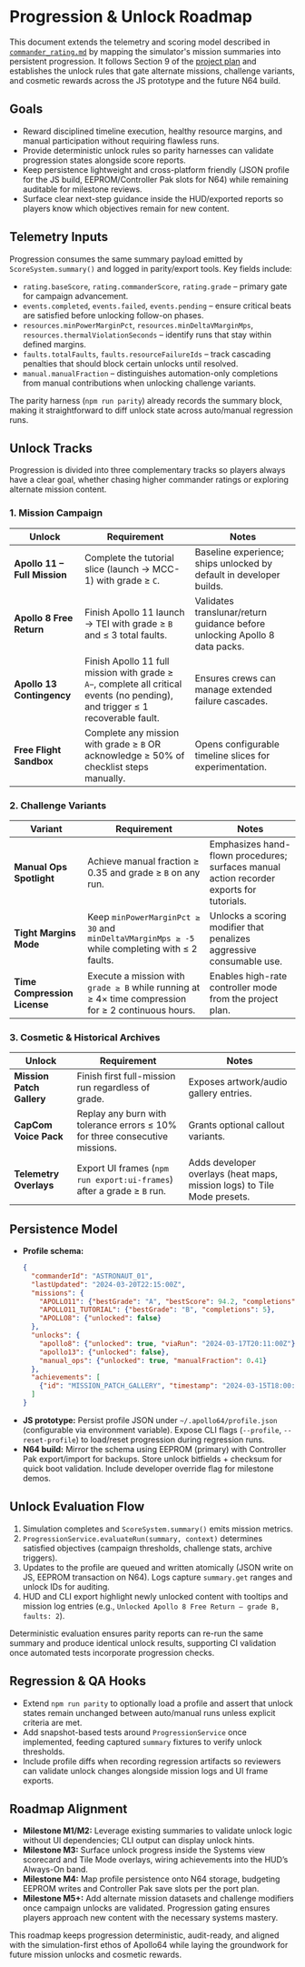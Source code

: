 # Progression & Unlock Roadmap

This document extends the telemetry and scoring model described in
[`commander_rating.md`](commander_rating.md) by mapping the simulator's
mission summaries into persistent progression. It follows Section 9 of the
[project plan](../PROJECT_PLAN.md) and establishes the unlock rules that gate
alternate missions, challenge variants, and cosmetic rewards across the JS
prototype and the future N64 build.

## Goals
- Reward disciplined timeline execution, healthy resource margins, and manual
  participation without requiring flawless runs.
- Provide deterministic unlock rules so parity harnesses can validate
  progression states alongside score reports.
- Keep persistence lightweight and cross-platform friendly (JSON profile for
  the JS build, EEPROM/Controller Pak slots for N64) while remaining auditable
  for milestone reviews.
- Surface clear next-step guidance inside the HUD/exported reports so players
  know which objectives remain for new content.

## Telemetry Inputs
Progression consumes the same summary payload emitted by
`ScoreSystem.summary()` and logged in parity/export tools. Key fields include:

- `rating.baseScore`, `rating.commanderScore`, `rating.grade` – primary gate for
  campaign advancement.
- `events.completed`, `events.failed`, `events.pending` – ensure critical beats
  are satisfied before unlocking follow-on phases.
- `resources.minPowerMarginPct`, `resources.minDeltaVMarginMps`,
  `resources.thermalViolationSeconds` – identify runs that stay within defined
  margins.
- `faults.totalFaults`, `faults.resourceFailureIds` – track cascading penalties
  that should block certain unlocks until resolved.
- `manual.manualFraction` – distinguishes automation-only completions from
  manual contributions when unlocking challenge variants.

The parity harness (`npm run parity`) already records the summary block, making
it straightforward to diff unlock state across auto/manual regression runs.

## Unlock Tracks
Progression is divided into three complementary tracks so players always have a
clear goal, whether chasing higher commander ratings or exploring alternate
mission content.

### 1. Mission Campaign
| Unlock | Requirement | Notes |
| --- | --- | --- |
| **Apollo 11 – Full Mission** | Complete the tutorial slice (launch → MCC-1) with grade ≥ `C`. | Baseline experience; ships unlocked by default in developer builds. |
| **Apollo 8 Free Return** | Finish Apollo 11 launch → TEI with grade ≥ `B` and ≤ 3 total faults. | Validates translunar/return guidance before unlocking Apollo 8 data packs. |
| **Apollo 13 Contingency** | Finish Apollo 11 full mission with grade ≥ `A−`, complete all critical events (no pending), and trigger ≤ 1 recoverable fault. | Ensures crews can manage extended failure cascades. |
| **Free Flight Sandbox** | Complete any mission with grade ≥ `B` OR acknowledge ≥ 50% of checklist steps manually. | Opens configurable timeline slices for experimentation. |

### 2. Challenge Variants
| Variant | Requirement | Notes |
| --- | --- | --- |
| **Manual Ops Spotlight** | Achieve manual fraction ≥ 0.35 and grade ≥ `B` on any run. | Emphasizes hand-flown procedures; surfaces manual action recorder exports for tutorials. |
| **Tight Margins Mode** | Keep `minPowerMarginPct ≥ 30` and `minDeltaVMarginMps ≥ -5` while completing with ≤ 2 faults. | Unlocks a scoring modifier that penalizes aggressive consumable use. |
| **Time Compression License** | Execute a mission with `grade ≥ B` while running at ≥ 4× time compression for ≥ 2 continuous hours. | Enables high-rate controller mode from the project plan. |

### 3. Cosmetic & Historical Archives
| Unlock | Requirement | Notes |
| --- | --- | --- |
| **Mission Patch Gallery** | Finish first full-mission run regardless of grade. | Exposes artwork/audio gallery entries. |
| **CapCom Voice Pack** | Replay any burn with tolerance errors ≤ 10% for three consecutive missions. | Grants optional callout variants. |
| **Telemetry Overlays** | Export UI frames (`npm run export:ui-frames`) after a grade ≥ `B` run. | Adds developer overlays (heat maps, mission logs) to Tile Mode presets. |

## Persistence Model
- **Profile schema:**
  ```json
  {
    "commanderId": "ASTRONAUT_01",
    "lastUpdated": "2024-03-20T22:15:00Z",
    "missions": {
      "APOLLO11": {"bestGrade": "A", "bestScore": 94.2, "completions": 3},
      "APOLLO11_TUTORIAL": {"bestGrade": "B", "completions": 5},
      "APOLLO8": {"unlocked": false}
    },
    "unlocks": {
      "apollo8": {"unlocked": true, "viaRun": "2024-03-17T20:11:00Z"},
      "apollo13": {"unlocked": false},
      "manual_ops": {"unlocked": true, "manualFraction": 0.41}
    },
    "achievements": [
      {"id": "MISSION_PATCH_GALLERY", "timestamp": "2024-03-15T18:00:00Z"}
    ]
  }
  ```
- **JS prototype:** Persist profile JSON under `~/.apollo64/profile.json` (configurable
  via environment variable). Expose CLI flags (`--profile`, `--reset-profile`) to
  load/reset progression during regression runs.
- **N64 build:** Mirror the schema using EEPROM (primary) with Controller Pak
  export/import for backups. Store unlock bitfields + checksum for quick boot
  validation. Include developer override flag for milestone demos.

## Unlock Evaluation Flow
1. Simulation completes and `ScoreSystem.summary()` emits mission metrics.
2. `ProgressionService.evaluateRun(summary, context)` determines satisfied
   objectives (campaign thresholds, challenge stats, archive triggers).
3. Updates to the profile are queued and written atomically (JSON write on JS,
   EEPROM transaction on N64). Logs capture `summary.get` ranges and unlock IDs
   for auditing.
4. HUD and CLI export highlight newly unlocked content with tooltips and mission
   log entries (e.g., `Unlocked Apollo 8 Free Return — grade B, faults: 2`).

Deterministic evaluation ensures parity reports can re-run the same summary and
produce identical unlock results, supporting CI validation once automated tests
incorporate progression checks.

## Regression & QA Hooks
- Extend `npm run parity` to optionally load a profile and assert that unlock
  states remain unchanged between auto/manual runs unless explicit criteria are
  met.
- Add snapshot-based tests around `ProgressionService` once implemented, feeding
  captured `summary` fixtures to verify unlock thresholds.
- Include profile diffs when recording regression artifacts so reviewers can
  validate unlock changes alongside mission logs and UI frame exports.

## Roadmap Alignment
- **Milestone M1/M2:** Leverage existing summaries to validate unlock logic
  without UI dependencies; CLI output can display unlock hints.
- **Milestone M3:** Surface unlock progress inside the Systems view scorecard and
  Tile Mode overlays, wiring achievements into the HUD’s Always-On band.
- **Milestone M4:** Map profile persistence onto N64 storage, budgeting EEPROM
  writes and Controller Pak save slots per the port plan.
- **Milestone M5+:** Add alternate mission datasets and challenge modifiers once
  campaign unlocks are validated. Progression gating ensures players approach new
  content with the necessary systems mastery.

This roadmap keeps progression deterministic, audit-ready, and aligned with the
simulation-first ethos of Apollo64 while laying the groundwork for future
mission unlocks and cosmetic rewards.
